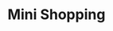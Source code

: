 ---
title: "Mini Shopping"
url: /ciudad-autonoma-de-buenos-aires/mini-shopping/
shop: tienda de variedades
---